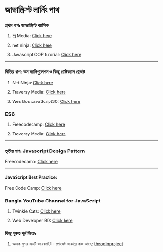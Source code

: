 
# জাভাস্ক্রিপ্ট লার্নিং পাথ

### প্রথম ধাপঃ জাভাস্ক্রিপ্ট ব্যাসিক

1. Ej Media: [Click here](https://www.youtube.com/playlist?list=PLr6-GrHUlVf96NLj3PQq-tmEB6woZjwEl)

2. net ninja: [Click here](https://www.youtube.com/playlist?list=PL4cUxeGkcC9i9Ae2D9Ee1RvylH38dKuET)

3. Javascript OOP tutorial: [Click here](https://www.youtube.com/playlist?list=PL7pEw9n3GkoW0ceMeoycg9D00YjPAbtvt)

-------------------------------------------------------------------------------------------------

### দ্বিতিয় ধাপ: ডম ম্যানিপুলেশন ও কিছু প্রাক্টিক্যাল প্রজেক্ট

1. Net Ninja: [Click here](https://www.youtube.com/playlist?list=PL4cUxeGkcC9gfoKa5la9dsdCNpuey2s-V)

2. Traversy Media: [Click here](https://www.youtube.com/playlist?list=PLillGF-RfqbbnEGy3ROiLWk7JMCuSyQtX)

3. Wes Bos JavaScript30: [Click here](https://www.youtube.com/playlist?list=PLu8EoSxDXHP6CGK4YVJhL_VWetA865GOH)

### ES6

1. Freecodecamp: [Click here](https://www.youtube.com/playlist?list=PLWKjhJtqVAbljtmmeS0c-CEl2LdE-eR_F)

2. Traversy Media: [Click here](https://www.youtube.com/playlist?list=PLillGF-RfqbZ7s3t6ZInY3NjEOOX7hsBv)

------------------------------------------------------------------------------------------------------

### তৃতীয় ধাপঃ Javascript Design Pattern

Freecodecamp: [Click here](https://www.youtube.com/playlist?list=PLWKjhJtqVAbnZtkAI3BqcYxKnfWn_C704)

------------------------------------------------------------------------------------------------------

#### JavaScript Best Practice: 
Free Code Camp: [Click here](https://learn.freecodecamp.org/javascript-algorithms-and-data-structures/basic-javascript/)

### Bangla YouTube Channel for JavaScript

1. Twinkle Cats: [Click here](https://www.youtube.com/channel/UCrmHQdRbYKFsB602Duho4Tw/playlists)

2. Web Developer BD: [Click here](https://www.youtube.com/channel/UCZvv8EtSuh9PUhUBv0f8_CA/playlists)

### কিছু গুরুত্ব পূর্ন লিংকঃ

1. অনেক সুন্দর একটি ওয়েবসাইট - প্রোজেক্ট আকারে কাজ আছে: [theodinproject](https://www.theodinproject.com/courses/javascript)
